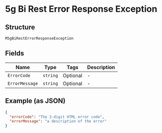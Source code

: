 
# 5g Bi Rest Error Response Exception

## Structure

`M5gBiRestErrorResponseException`

## Fields

| Name | Type | Tags | Description |
|  --- | --- | --- | --- |
| `ErrorCode` | `string` | Optional | - |
| `ErrorMessage` | `string` | Optional | - |

## Example (as JSON)

```json
{
  "errorCode": "The 3-digit HTML error code",
  "errorMessage": "a description of the error"
}
```

